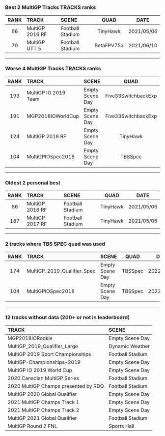### Best 2 MultiGP Tracks TRACKS ranks
|RANK|TRACK|SCENE|QUAD|DATE|
|:---:|:---|:---|:---:|:---:|
|66|MultiGP 2016 RF|Football Stadium|TinyHawk|2021/05/06|
|70|MultiGP UTT 5|Football Stadium|BetaFPV75x|2021/06/10|
---
### Worse 4 MultiGP Tracks TRACKS ranks
|RANK|TRACK|SCENE|QUAD|DATE|
|:---:|:---|:---|:---:|:---:|
|193|MultiGP IO 2019 Team|Empty Scene Day|Five33SwitchbackExp|2021/10/16|
|191|MGP2018IOWorldCup|Empty Scene Day|Five33SwitchbackExp|2021/10/16|
|124|MultiGP 2018 RF|Empty Scene Day|TinyHawk|2021/05/06|
|104|MultiGPIOSpec2018|Empty Scene Day|TBSSpec|2022/01/29|
---
### Oldest 2 personal best
|RANK|TRACK|SCENE|QUAD|DATE|
|:---:|:---|:---|:---:|:---:|
|66|MultiGP 2016 RF|Football Stadium|TinyHawk|2021/05/06|
|187|MultiGP 2017 RF|Football Stadium|TinyHawk|2021/05/06|
---
### 2 tracks where TBS SPEC quad was used
|RANK|TRACK|SCENE|QUAD|DATE|
|:---:|:---|:---|:---:|:---:|
|174|MultiGP_2019_Qualifier_Spec|Empty Scene Day|TBSSpec|2022/01/30|
|104|MultiGPIOSpec2018|Empty Scene Day|TBSSpec|2022/01/29|
---
### 12 tracks without data (200+ or not in leaderboard)
|TRACK|SCENE|
|:---|:---|
|MGP2018IORookie|Empty Scene Day|
|MultiGP_2019_Qualifier_Large|Dynamic Weather|
|MultiGP 2019 Sport Championships|Football Stadium|
|MultiGP-Championships-2019|Empty Scene Day|
|MultiGP IO 2019 World Cup|Empty Scene Day|
|2020 Canadian MultiGP Series|Football Stadium|
|2020 MultiGP Champs presented by RDQ|Football Stadium|
|MultiGP 2020 Global Qualifier|Empty Scene Day|
|2021 MultiGP Champs Track 1|Empty Scene Day|
|2021 MultiGP Champs Track 2|Empty Scene Day|
|MultiGP 2021 Global Qualifier|Football Stadium|
|MultiGP Round 2 FNL|Sports Hall|
